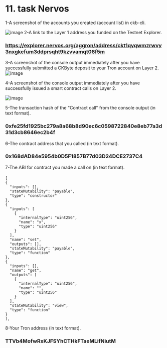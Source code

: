 # 11. task Nervos
1-A screenshot of the accounts you created (account list) in ckb-cli.

![image](https://user-images.githubusercontent.com/90010649/131926587-f187aa23-8917-4ed0-9a44-4c203cc6d175.png)
2-A link to the Layer 1 address you funded on the Testnet Explorer.

### https://explorer.nervos.org/aggron/address/ckt1qyqwmzrwvy3nxgkefum3ddprsqht9kzvvamqt06f5m

3-A screenshot of the console output immediately after you have successfully submitted a CKByte deposit to your Tron account on Layer 2.
![image](https://user-images.githubusercontent.com/90010649/131926711-c0758792-9a88-478d-b583-be657fcbc962.png)

4-A screenshot of the console output immediately after you have successfully issued a smart contract calls on Layer 2.

![image](https://user-images.githubusercontent.com/90010649/131926803-41f2d5c9-bade-4733-b746-cd690db1496e.png)

5-The transaction hash of the "Contract call" from the console output (in text format).

### 0xfe25fd1925bc279a8a68b8d90ec6c0598722840e8eb77a3d31d3cb8646ec2b4f

6-The contract address that you called (in text format).

### 0x168dAD84e5954b0D5F1857B77d03D24DCE2737C4

7-The ABI for contract you made a call on (in text format).

####     
    [
    {
      "inputs": [],
      "stateMutability": "payable",
      "type": "constructor"
    },
    {
      "inputs": [
        {
          "internalType": "uint256",
          "name": "x",
          "type": "uint256"
        }
      ],
      "name": "set",
      "outputs": [],
      "stateMutability": "payable",
      "type": "function"
    },
    {
      "inputs": [],
      "name": "get",
      "outputs": [
        {
          "internalType": "uint256",
          "name": "",
          "type": "uint256"
        }
      ],
      "stateMutability": "view",
      "type": "function"
    }
    ],
  
  8-Your Tron address (in text format).
  
  ### TTVb4MofwRxKJFSYhCTHkFTaeMLifNiutM

